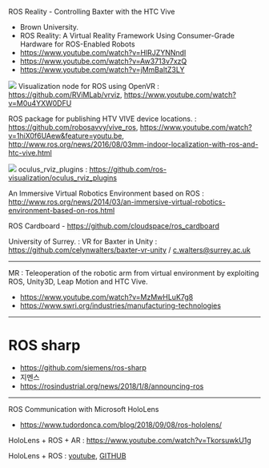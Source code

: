 ROS Reality - Controlling Baxter with the HTC Vive 
- Brown University. 
- ROS Reality: A Virtual Reality Framework Using Consumer-Grade Hardware for ROS-Enabled Robots
- https://www.youtube.com/watch?v=HlRJZYNNndI
- https://www.youtube.com/watch?v=Aw3713v7xzQ
- https://www.youtube.com/watch?v=jMmBaltZ3LY





![](https://github.com/RViMLab/vrviz/raw/master/turtlebot_demo.jpg)
Visualization node for ROS using OpenVR : https://github.com/RViMLab/vrviz, https://www.youtube.com/watch?v=M0u4YXW0DFU

ROS package for publishing HTV VIVE device locations. : https://github.com/robosavvy/vive_ros, https://www.youtube.com/watch?v=1hiX0f6UAew&feature=youtu.be, http://www.ros.org/news/2016/08/03mm-indoor-localization-with-ros-and-htc-vive.html


![](https://github.com/ros-visualization/oculus_rviz_plugins/raw/groovy-devel/doc/screenshot.png)
oculus_rviz_plugins : https://github.com/ros-visualization/oculus_rviz_plugins




An Immersive Virtual Robotics Environment based on ROS : http://www.ros.org/news/2014/03/an-immersive-virtual-robotics-environment-based-on-ros.html 


ROS Cardboard - https://github.com/cloudspace/ros_cardboard 


University of Surrey. : VR for Baxter in Unity : https://github.com/celynwalters/baxter-vr-unity / c.walters@surrey.ac.uk


---

MR  : Teleoperation of the robotic arm from virtual environment by exploiting ROS, Unity3D, Leap Motion and HTC Vive. 

- https://www.youtube.com/watch?v=MzMwHLuK7g8
- https://www.swri.org/industries/manufacturing-technologies


---

# ROS sharp 
- https://github.com/siemens/ros-sharp
- 지멘스 
- https://rosindustrial.org/news/2018/1/8/announcing-ros


---

ROS Communication with Microsoft HoloLens
- https://www.tudordonca.com/blog/2018/09/08/ros-hololens/

HoloLens + ROS + AR : https://www.youtube.com/watch?v=TkorsuwkU1g

HoloLens + ROS : [youtube](https://www.youtube.com/watch?v=FMtvrTGnP04), [GITHUB](https://github.com/soliagabriel/holoROS) 
